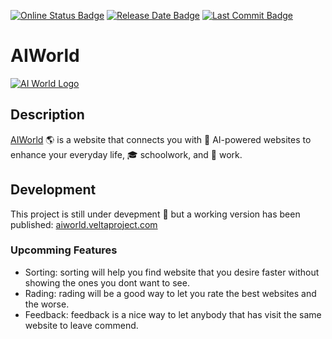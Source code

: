 [![Online Status Badge](https://img.shields.io/website?down_message=Offline&up_message=Online&url=https%3A%2F%2Faiworld.veltaproject.com%2F)](https://aiworld.veltaproject.com/)
[![Release Date Badge](https://img.shields.io/github/release-date/vspoke91/AIWorld)](https://github.com/Vspoke91/AIWorld/releases)
[![Last Commit Badge](https://img.shields.io/github/last-commit/vspoke91/AIWorld)](https://github.com/Vspoke91/AIWorld)

# AIWorld
[![AI World Logo](https://aiworld.veltaproject.com/img/logos/AI-World-Small.png)](https://aiworld.veltaproject.com/img/logos/AI-World-Large.png)

## Description
[AIWorld](https://aiworld.veltaproject.com/) 🌎 is a website that connects you with 🤖 AI-powered websites to enhance your everyday life, 🎓 schoolwork, and 💼 work. 

## Development
This project is still under devepment 🚧 but a working version has been published: [aiworld.veltaproject.com](https://aiworld.veltaproject.com/)
### Upcomming Features
- Sorting: sorting will help you find website that you desire faster without showing the ones you dont want to see.
- Rading: rading will be a good way to let you rate the best websites and the worse.
- Feedback: feedback is a nice way to let anybody that has visit the same website to leave commend.
